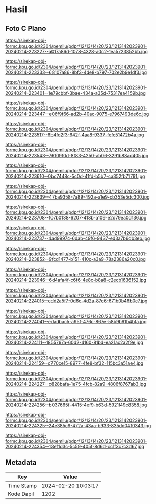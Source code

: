 # Hasil

## Foto C Plano

https://sirekap-obj-formc.kpu.go.id/2304/pemilu/pdpr/12/13/14/20/23/1213142023901-20240214-223227--a017a86d-1078-4328-a0c2-1ea5723852bb.jpg

https://sirekap-obj-formc.kpu.go.id/2304/pemilu/pdpr/12/13/14/20/23/1213142023901-20240214-223333--68107a86-8bf3-4de8-b797-702e2b9e1df3.jpg

https://sirekap-obj-formc.kpu.go.id/2304/pemilu/pdpr/12/13/14/20/23/1213142023901-20240214-223401--1e79cbbf-3bae-434a-a35d-75317ea4159b.jpg

https://sirekap-obj-formc.kpu.go.id/2304/pemilu/pdpr/12/13/14/20/23/1213142023901-20240214-223447--e06f9f66-ad2b-40ac-9075-e7967493de6c.jpg

https://sirekap-obj-formc.kpu.go.id/2304/pemilu/pdpr/12/13/14/20/23/1213142023901-20240214-223517--6b4fd2f3-642f-4aa8-9337-fefc51472b4a.jpg

https://sirekap-obj-formc.kpu.go.id/2304/pemilu/pdpr/12/13/14/20/23/1213142023901-20240214-223543--76109f0d-8f83-4250-ab06-3291b88ad405.jpg

https://sirekap-obj-formc.kpu.go.id/2304/pemilu/pdpr/12/13/14/20/23/1213142023901-20240214-223610--0bc7448c-5c0d-41fd-b5b7-ca352fb71791.jpg

https://sirekap-obj-formc.kpu.go.id/2304/pemilu/pdpr/12/13/14/20/23/1213142023901-20240214-223639--47ba9358-7a89-492a-a1e9-cb353e5dc300.jpg

https://sirekap-obj-formc.kpu.go.id/2304/pemilu/pdpr/12/13/14/20/23/1213142023901-20240214-223708--f07b0138-6207-418b-a109-e2d79ea0d136.jpg

https://sirekap-obj-formc.kpu.go.id/2304/pemilu/pdpr/12/13/14/20/23/1213142023901-20240214-223737--4ad99974-6dab-49f6-9437-ed3a7b6db3eb.jpg

https://sirekap-obj-formc.kpu.go.id/2304/pemilu/pdpr/12/13/14/20/23/1213142023901-20240214-223852--9fcd1477-b151-410c-a3a9-78a2386a20c0.jpg

https://sirekap-obj-formc.kpu.go.id/2304/pemilu/pdpr/12/13/14/20/23/1213142023901-20240214-223946--6d4afa4f-c6f6-4e8c-b8a8-c2ecb1636152.jpg

https://sirekap-obj-formc.kpu.go.id/2304/pemilu/pdpr/12/13/14/20/23/1213142023901-20240214-224015--edd2a5f7-0d6c-4d2a-87c6-671b0b46b0c7.jpg

https://sirekap-obj-formc.kpu.go.id/2304/pemilu/pdpr/12/13/14/20/23/1213142023901-20240214-224041--edadbac5-a95f-476c-867e-58b9b91b4bfa.jpg

https://sirekap-obj-formc.kpu.go.id/2304/pemilu/pdpr/12/13/14/20/23/1213142023901-20240214-224111--1855797a-60d2-4160-81bd-ea21ac2a2f9e.jpg

https://sirekap-obj-formc.kpu.go.id/2304/pemilu/pdpr/12/13/14/20/23/1213142023901-20240214-224159--c770ce15-8977-4fe8-bf32-115bc3a51ae4.jpg

https://sirekap-obj-formc.kpu.go.id/2304/pemilu/pdpr/12/13/14/20/23/1213142023901-20240214-224227--c828bafa-1e75-4fcb-82a9-4806f8767ab3.jpg

https://sirekap-obj-formc.kpu.go.id/2304/pemilu/pdpr/12/13/14/20/23/1213142023901-20240214-224256--b037665f-4415-4ef9-b63d-5921f49c8358.jpg

https://sirekap-obj-formc.kpu.go.id/2304/pemilu/pdpr/12/13/14/20/23/1213142023901-20240214-224325--24e385c9-472a-43aa-b933-835dd0410343.jpg

https://sirekap-obj-formc.kpu.go.id/2304/pemilu/pdpr/12/13/14/20/23/1213142023901-20240214-224354--13ef1d3c-5c59-405f-8d6d-cc1f3c7c3d67.jpg


## Metadata

| Key        | Value               |
| ---------- | ------------------- |
| Time Stamp | 2024-02-20 10:03:17 |
| Kode Dapil | 1202                |



